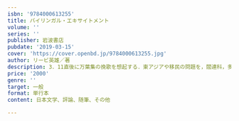 ```yaml
---
isbn: '9784000613255'
title: バイリンガル・エキサイトメント
volume: ''
series: ''
publisher: 岩波書店
pubdate: '2019-03-15'
cover: 'https://cover.openbd.jp/9784000613255.jpg'
author: リービ英雄／著
description: 3．11直後に万葉集の挽歌を想起する．東アジアや移民の問題を，閻連科，多和田葉子，温又柔と語りあう．
price: '2000'
genre: ''
target: 一般
format: 単行本
content: 日本文学、評論、随筆、その他

---
```

